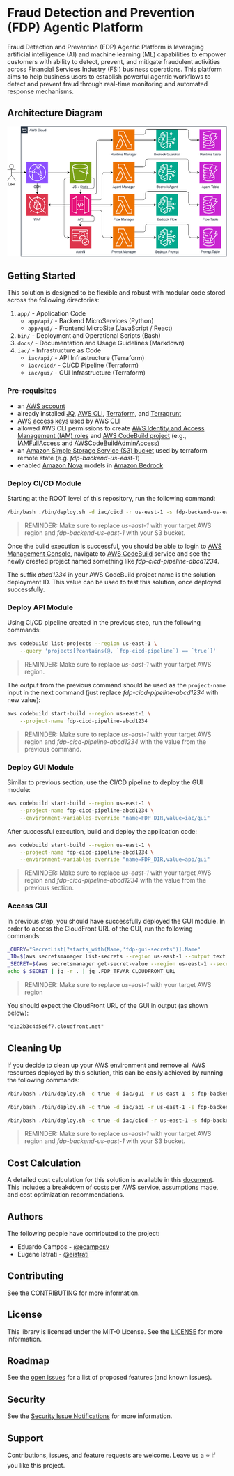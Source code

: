 # Fraud Detection and Prevention (FDP) Agentic Platform

Fraud Detection and Prevention (FDP) Agentic Platform is leveraging artificial
intelligence (AI) and machine learning (ML) capabilities to empower customers
with ability to detect, prevent, and mitigate fraudulent activities across
Financial Services Industry (FSI) business operations. This platform aims to
help business users to establish powerful agentic workflows to detect and
prevent fraud through real-time monitoring and automated response mechanisms.

## Architecture Diagram

![Architecture Diagram](./docs/architecture.png "Architecture Diagram")

## Getting Started

This solution is designed to be flexible and robust with modular code stored
across the following directories:

1. `app/` - Application Code
    * `app/api/` - Backend MicroServices (Python)
    * `app/gui/` - Frontend MicroSite (JavaScript / React)
2. `bin/` - Deployment and Operational Scripts (Bash)
3. `docs/` - Documentation and Usage Guidelines (Markdown)
4. `iac/` - Infrastructure as Code
    * `iac/api/` - API Infrastructure (Terraform)
    * `iac/cicd/` - CI/CD Pipeline (Terraform)
    * `iac/gui/` - GUI Infrastructure (Terraform)

### Pre-requisites

* an [AWS account](https://docs.aws.amazon.com/accounts/latest/reference/manage-acct-creating.html)
* already installed [JQ](https://jqlang.github.io/jq/download/),
[AWS CLI](https://docs.aws.amazon.com/cli/latest/userguide/getting-started-install.html),
[Terraform](https://developer.hashicorp.com/terraform/tutorials/aws-get-started/install-cli), and
[Terragrunt](https://terragrunt.gruntwork.io/docs/getting-started/install/)
* [AWS access keys](https://docs.aws.amazon.com/accounts/latest/reference/credentials-access-keys-best-practices.html)
used by AWS CLI
* allowed AWS CLI permissions to create
[AWS Identity and Access Management (IAM) roles](https://docs.aws.amazon.com/IAM/latest/UserGuide/id_roles_create.html)
and [AWS CodeBuild project](https://docs.aws.amazon.com/codebuild/latest/userguide/planning.html) (e.g.,
[IAMFullAccess](https://docs.aws.amazon.com/aws-managed-policy/latest/reference/IAMFullAccess.html) and
[AWSCodeBuildAdminAccess](https://docs.aws.amazon.com/aws-managed-policy/latest/reference/AWSCodeBuildAdminAccess.html))
* an [Amazon Simple Storage Service (S3) bucket](https://docs.aws.amazon.com/AmazonS3/latest/userguide/create-bucket-overview.html)
used by terraform remote state (e.g. *fdp-backend-us-east-1*)
* enabled [Amazon Nova](https://nova.amazon.com) models in
[Amazon Bedrock](https://docs.aws.amazon.com/nova/latest/userguide/getting-started-console.html)

### Deploy CI/CD Module

Starting at the ROOT level of this repository, run the following command:

```sh
/bin/bash ./bin/deploy.sh -d iac/cicd -r us-east-1 -s fdp-backend-us-east-1
```

> REMINDER: Make sure to replace *us-east-1* with your target AWS region and
*fdp-backend-us-east-1* with your S3 bucket.

Once the build execution is successful, you should be able to login to
[AWS Management Console](https://console.aws.amazon.com/console/home), navigate
to [AWS CodeBuild](https://console.aws.amazon.com/codesuite/codebuild/projects)
service and see the newly created project named something like
*fdp-cicd-pipeline-abcd1234*.

The suffix *abcd1234* in your AWS CodeBuild project name is the solution
deployment ID. This value can be used to test this solution, once deployed
successfully.

### Deploy API Module

Using CI/CD pipeline created in the previous step, run the following commands:

```sh
aws codebuild list-projects --region us-east-1 \
    --query 'projects[?contains(@, `fdp-cicd-pipeline`) == `true`]'
```

> REMINDER: Make sure to replace *us-east-1* with your target AWS region.

The output from the previous command should be used as the `project-name` input
in the next command (just replace *fdp-cicd-pipeline-abcd1234* with new value):

```sh
aws codebuild start-build --region us-east-1 \
    --project-name fdp-cicd-pipeline-abcd1234
```

> REMINDER: Make sure to replace *us-east-1* with your target AWS region and
*fdp-cicd-pipeline-abcd1234* with the value from the previous command.

### Deploy GUI Module

Similar to previous section, use the CI/CD pipeline to deploy the GUI module:

```sh
aws codebuild start-build --region us-east-1 \
    --project-name fdp-cicd-pipeline-abcd1234 \
    --environment-variables-override "name=FDP_DIR,value=iac/gui"
```

After successful execution, build and deploy the application code:

```sh
aws codebuild start-build --region us-east-1 \
    --project-name fdp-cicd-pipeline-abcd1234 \
    --environment-variables-override "name=FDP_DIR,value=app/gui"
```

> REMINDER: Make sure to replace *us-east-1* with your target AWS region and
*fdp-cicd-pipeline-abcd1234* with the value from the previous section.

### Access GUI

In previous step, you should have successfully deployed the GUI module.
In order to access the CloudFront URL of the GUI, run the following commands:

```sh
_QUERY="SecretList[?starts_with(Name,'fdp-gui-secrets')].Name"
_ID=$(aws secretsmanager list-secrets --region us-east-1 --output text --query $_QUERY || echo "NA")
_SECRET=$(aws secretsmanager get-secret-value --region us-east-1 --secret-id "$_ID" --query SecretString || echo "{}")
echo $_SECRET | jq -r . | jq .FDP_TFVAR_CLOUDFRONT_URL
```

> REMINDER: Make sure to replace *us-east-1* with your target AWS region

You should expect the CloudFront URL of the GUI in output (as shown below):

```txt
"d1a2b3c4d5e6f7.cloudfront.net"
```

## Cleaning Up

If you decide to clean up your AWS environment and remove all AWS resources
deployed by this solution, this can be easily achieved by running the following
commands:

```sh
/bin/bash ./bin/deploy.sh -c true -d iac/gui -r us-east-1 -s fdp-backend-us-east-1
```

```sh
/bin/bash ./bin/deploy.sh -c true -d iac/api -r us-east-1 -s fdp-backend-us-east-1
```

```sh
/bin/bash ./bin/deploy.sh -c true -d iac/cicd -r us-east-1 -s fdp-backend-us-east-1
```

> REMINDER: Make sure to replace *us-east-1* with your target AWS region and
*fdp-backend-us-east-1* with your S3 bucket.

## Cost Calculation

A detailed cost calculation for this solution is available in this
[document](./docs/cost_calculation.md). This includes a breakdown of costs
per AWS service, assumptions made, and cost optimization recommendations.

## Authors

The following people have contributed to the project:

* Eduardo Campos - [@ecamposv](https://github.com/ecamposv)
* Eugene Istrati - [@eistrati](https://github.com/eistrati)

## Contributing

See the [CONTRIBUTING](./CONTRIBUTING.md) for more information.

## License

This library is licensed under the MIT-0 License.
See the [LICENSE](./LICENSE) for more information.

## Roadmap

See the
[open issues](https://github.com/aws-samples/sample-fraud-detection-and-prevention-fdp-agentic-platform/issues)
for a list of proposed features (and known issues).

## Security

See the
[Security Issue Notifications](./CONTRIBUTING.md#security-issue-notifications)
for more information.

## Support

Contributions, issues, and feature requests are welcome.
Leave us a ⭐️ if you like this project.
